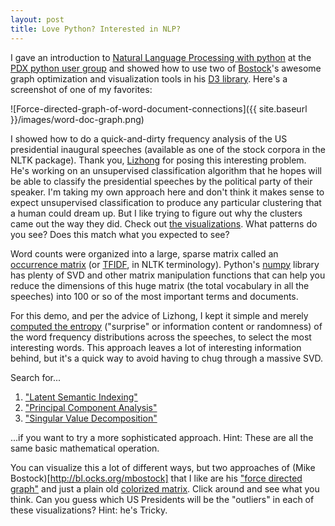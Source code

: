 ```yaml
---
layout: post
title: Love Python? Interested in NLP?
---
```


I gave an introduction to [Natural Language Processing with python](http://www.hobsonlane.com/pug/) at the [PDX python user group](http://www.meetup.com/pdxpython/) and showed how to use two of [Bostock](http://bost.ocks.org/mike/)'s awesome graph optimization and visualization tools in his [D3 library](http://d3js.org/). Here's a screenshot of one of my favorites:

![Force-directed-graph-of-word-document-connections]({{ site.baseurl }}/images/word-doc-graph.png)

I showed how to do a quick-and-dirty frequency analysis of the US presidential inaugural speeches (available as one of the stock corpora in the NLTK package). Thank you, [Lizhong](http://web.mit.edu/lizhong/www/) for posing this interesting problem. He's working on an unsupervised classification algorithm that he hopes will be able to classify the presidential speeches by the political party of their speaker. I'm taking my own approach here and don't think it makes sense to expect unsupervised classification to produce any particular clustering that a human could dream up. But I like trying to figure out why the clusters came out the way they did. Check out [the visualizations](). What patterns do you see? Does this match what you expected to see?

Word counts were organized into a large, sparse matrix called an [occurrence matrix](http://www.hobsonlane.com/pug/pug/docs/slidedeck-pdxpy/index.html#11) (or [TFIDF](http://stanford.edu/~rjweiss/public_html/IRiSS2013/text2/notebooks/tfidf.html), in NLTK terminology). Python's [numpy](http://www.numpy.org/) library has plenty of SVD and other matrix manipulation functions that can help you reduce the dimensions of this huge matrix (the total vocabulary in all the speeches) into 100 or so of the most important terms and documents. 

For this demo, and per the advice of Lizhong, I kept it simple and merely [computed the entropy](https://github.com/hobson/pug/blob/master/pug/nlp/inaugural.py) ("surprise" or information content or randomness) of the word frequency distributions across the speeches, to select the most interesting words. This approach leaves a lot of interesting information behind, but it's a quick way to avoid having to chug through a massive SVD. 

Search for...

1. ["Latent Semantic Indexing"](http://en.wikipedia.org/wiki/Latent_semantic_analysis)
1. ["Principal Component Analysis"](http://en.wikipedia.org/wiki/Principal_component_analysis)
1. ["Singular Value Decomposition"](http://en.wikipedia.org/wiki/Singular_value_decomposition)

...if you want to try a more sophisticated approach. Hint: These are all the same basic mathematical operation.

You can visualize this a lot of different ways, but two approaches of (Mike Bostock)[http://bl.ocks.org/mbostock] that I like are his ["force directed graph"](http://www.hobsonlane.com/pug/pug/miner/static/occurrence_force_graph.html) and just a plain old [colorized matrix](http://www.hobsonlane.com/pug/pug/miner/static/doc_cooccurrence.html). Click around and see what you think. Can you guess which US Presidents will be the "outliers" in each of these visualizations? Hint: he's Tricky.